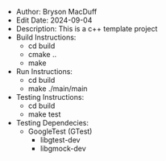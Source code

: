 * Author: Bryson MacDuff
* Edit Date: 2024-09-04
* Description: This is a c++ template project
* Build Instructions:
    * cd build
    * cmake ..
    * make
* Run Instructions:
    * cd build
    * make ./main/main
* Testing Instructions:
    * cd build
    * make test
* Testing Dependecies:
    * GoogleTest (GTest)
        * libgtest-dev
        * libgmock-dev
